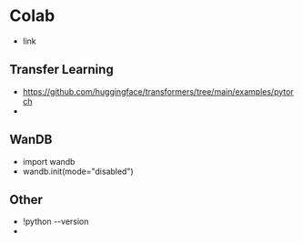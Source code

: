 # Colab

* link

## Transfer Learning

* https://github.com/huggingface/transformers/tree/main/examples/pytorch
* 

## WanDB

* import wandb
* wandb.init(mode="disabled")

## Other

* !python --version
* 
